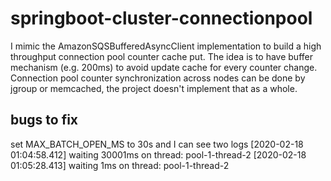 # springboot-cluster-connectionpool

I mimic the AmazonSQSBufferedAsyncClient implementation to build a high throughput connection pool counter cache put. The idea is to have buffer mechanism (e.g. 200ms) to avoid update cache for every counter change. Connection pool counter synchronization across nodes can be done by jgroup or memcached, the project doesn't implement that as a whole.

## bugs to fix
set MAX_BATCH_OPEN_MS to 30s and I can see two logs
[2020-02-18 01:04:58.412] waiting 30001ms on thread: pool-1-thread-2
[2020-02-18 01:05:28.413] waiting 1ms on thread: pool-1-thread-2



